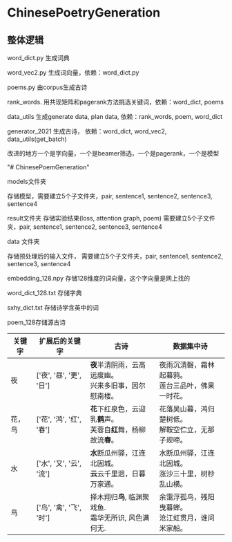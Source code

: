 # ChinesePoetryGeneration

## 整体逻辑


word_dict.py 生成词典

word_vec2.py 生成词向量，依赖：word_dict.py

poems.py 由corpus生成古诗 

rank_words. 用共现矩阵和pagerank方法挑选关键词，依赖：word_dict, poems

data_utils 生成generate data, plan data, 依赖：rank_words, poem, word_dict

generator_2021 生成古诗， 依赖：word_dict, word_vec2, data_utils(get_batch)

改进的地方一个是字向量，一个是beamer筛选，一个是pagerank，一个是模型

"# ChinesePoemGeneration" 



models文件夹

存储模型，需要建立5个子文件夹，pair, sentence1, sentence2, sentence3, sentence4

result文件夹 存储实验结果(loss, attention graph, poem) 需要建立5个子文件夹，pair, sentence1, sentence2, sentence3, sentence4

data 文件夹

存储预处理后的输入文件， 需要建立5个子文件夹，pair, sentence1, sentence2, sentence3, sentence4

embedding_128.npy 存储128维度的词向量，这个字向量是网上找的

word_dict_128.txt 存储字典

sxhy_dict.txt 存储诗学含英中的词

poem_128存储源古诗



| 关键字 | 扩展后的关键字           | 古诗                                                         | 数据集中诗                                            |
| ------ | ------------------------ | ------------------------------------------------------------ | ----------------------------------------------------- |
| 夜     | ['夜', '昼', '更', '日'] | **夜**半清阴雨，云高远度幽。<br/>兴来多旧事，因尔慰南楼。    | 夜雨沉清磬，霜林起暮鸦。<br/>莲台三品叶，佛果一时花。 |
| 花，鸟 | ['花', '鸿', '红', '春'] | **花**下红泉色，云迎乳**鹤**声。<br/>芙蓉自**红**舞，杨柳故流**春**。 | 花落吴山暮，鸿归楚树低。<br/>解鞍空伫立，无那子规啼。 |
| 水     | ['水', '又', '云', '流'] | **水**断瓜州驿，江连北固城。<br/>**云**云千里迥，日暮万家通。 | 水断瓜州驿，江连北固城。<br/>涨沙三十里，树杪乱山横。 |
| 鸟     | ['鸟', '禽', '飞', '时'] | 择木翔归**鸟**, 临渊聚戏鱼.<br/>霜华无所识, 风色满何无.      | 余霭浮孤鸟，残阳曳暮蝉。<br/>沧江虹贯月，谁问米家船。 |

